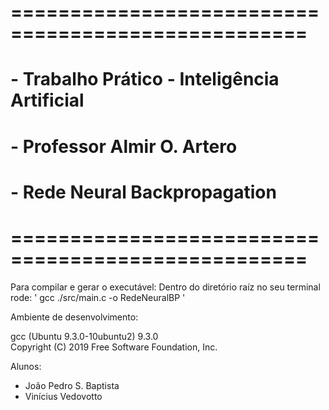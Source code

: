 
#   ===================================================
#   - Trabalho Prático - Inteligência Artificial  
#   - Professor Almir O. Artero                  
#   - Rede Neural Backpropagation   
#   ===================================================

Para compilar e gerar o executável:
Dentro do diretório raíz no seu terminal rode:
    ' gcc ./src/main.c -o RedeNeuralBP '


Ambiente de desenvolvimento:

gcc (Ubuntu 9.3.0-10ubuntu2) 9.3.0 <br>
Copyright (C) 2019 Free Software Foundation, Inc.

Alunos:
- João Pedro S. Baptista
- Vinícius Vedovotto
